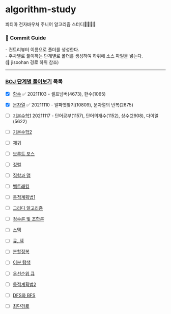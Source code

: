 # algorithm-study
븨티따 전자바우처 주니어 알고리즘 스터디👩‍💻👨‍💻
<br/>

<p>
  <h3>📌 Commit Guide</h3>
  - 컨트리뷰터 이름으로 폴더를 생성한다. <br/>
  - 주차별로 풀이하는 단계별로 폴더를 생성하여 하위에 소스 파일을 넣는다. <br/>
    (📁 jisoohan 경로 하위 참조)
</p>

<hr>

### [BOJ 단계별 풀어보기](https://www.acmicpc.net/step) 목록
- [x] [함수](https://www.acmicpc.net/step/5) ✅ 20211103 - 셀프넘버(4673), 한수(1065)  
- [x] [문자열](https://www.acmicpc.net/step/7) ✅ 20211110 - 알파벳찾기(10809), 문자열의 반복(2675)
- [ ] [기본수학1](https://www.acmicpc.net/step/8) 20211117 - 단어공부(1157), 단어의개수(1152), 상수(2908), 다이얼(5622)
- [ ] [기본수학2](https://www.acmicpc.net/step/10)
- [ ] [재귀](https://www.acmicpc.net/step/19)
- [ ] [브루트 포스](https://www.acmicpc.net/step/22) 
- [ ] [정렬](https://www.acmicpc.net/step/9)
- [ ] [집합과 맵](https://www.acmicpc.net/step/49)
- [ ] [백트래킹](https://www.acmicpc.net/step/34) 
- [ ] [동적계획법1](https://www.acmicpc.net/step/16)
- [ ] [그리디 알고리즘](https://www.acmicpc.net/step/33)
- [ ] [정수론 및 조합론](https://www.acmicpc.net/step/18) 
- [ ] [스택](https://www.acmicpc.net/step/11)
- [ ] [큐, 덱](https://www.acmicpc.net/step/12)
- [ ] [분할정복](https://www.acmicpc.net/step/20)
- [ ] [이분 탐색](https://www.acmicpc.net/step/29) 
- [ ] [우선순위 큐](https://www.acmicpc.net/step/13)
- [ ] [동적계획법2](https://www.acmicpc.net/step/17)
- [ ] [DFS와 BFS](https://www.acmicpc.net/step/24)
- [ ] [최단경로](https://www.acmicpc.net/step/26) 








